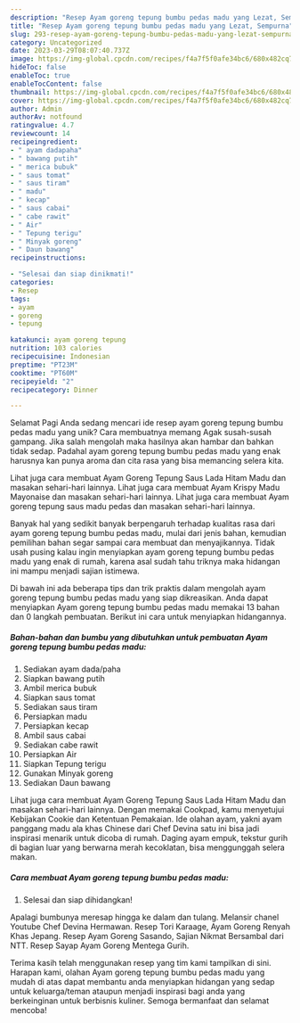 ```yaml
---
description: "Resep Ayam goreng tepung bumbu pedas madu yang Lezat, Sempurna"
title: "Resep Ayam goreng tepung bumbu pedas madu yang Lezat, Sempurna"
slug: 293-resep-ayam-goreng-tepung-bumbu-pedas-madu-yang-lezat-sempurna
category: Uncategorized
date: 2023-03-29T08:07:40.737Z
image: https://img-global.cpcdn.com/recipes/f4a7f5f0afe34bc6/680x482cq70/ayam-goreng-tepung-bumbu-pedas-madu-foto-resep-utama.jpg
hideToc: false
enableToc: true
enableTocContent: false
thumbnail: https://img-global.cpcdn.com/recipes/f4a7f5f0afe34bc6/680x482cq70/ayam-goreng-tepung-bumbu-pedas-madu-foto-resep-utama.jpg
cover: https://img-global.cpcdn.com/recipes/f4a7f5f0afe34bc6/680x482cq70/ayam-goreng-tepung-bumbu-pedas-madu-foto-resep-utama.jpg
author: Admin
authorAv: notfound
ratingvalue: 4.7
reviewcount: 14
recipeingredient:
- " ayam dadapaha"
- " bawang putih"
- " merica bubuk"
- " saus tomat"
- " saus tiram"
- " madu"
- " kecap"
- " saus cabai"
- " cabe rawit"
- " Air"
- " Tepung terigu"
- " Minyak goreng"
- " Daun bawang"
recipeinstructions:

- "Selesai dan siap dinikmati!"
categories:
- Resep
tags:
- ayam
- goreng
- tepung

katakunci: ayam goreng tepung 
nutrition: 103 calories
recipecuisine: Indonesian
preptime: "PT23M"
cooktime: "PT60M"
recipeyield: "2"
recipecategory: Dinner

---
```



Selamat Pagi Anda sedang mencari ide resep ayam goreng tepung bumbu pedas madu yang unik? Cara membuatnya memang Agak susah-susah gampang. Jika salah mengolah maka hasilnya akan hambar dan bahkan tidak sedap. Padahal ayam goreng tepung bumbu pedas madu yang enak harusnya kan punya aroma dan cita rasa yang bisa memancing selera kita.


Lihat juga cara membuat Ayam Goreng Tepung Saus Lada Hitam Madu dan masakan sehari-hari lainnya. Lihat juga cara membuat Ayam Krispy Madu Mayonaise dan masakan sehari-hari lainnya. Lihat juga cara membuat Ayam goreng tepung saus madu pedas dan masakan sehari-hari lainnya.

Banyak hal yang sedikit banyak berpengaruh terhadap kualitas rasa dari ayam goreng tepung bumbu pedas madu, mulai dari jenis bahan, kemudian pemilihan bahan segar sampai cara membuat dan menyajikannya. Tidak usah pusing kalau ingin menyiapkan ayam goreng tepung bumbu pedas madu yang enak di rumah, karena asal sudah tahu triknya maka hidangan ini mampu menjadi sajian istimewa.


Di bawah ini ada beberapa tips dan trik praktis dalam mengolah ayam goreng tepung bumbu pedas madu yang siap dikreasikan. Anda dapat menyiapkan Ayam goreng tepung bumbu pedas madu memakai 13 bahan dan 0 langkah pembuatan. Berikut ini cara untuk menyiapkan hidangannya.

<!--inarticleads1-->

##### Bahan-bahan dan bumbu yang dibutuhkan untuk pembuatan Ayam goreng tepung bumbu pedas madu:

1. Sediakan  ayam dada/paha
1. Siapkan  bawang putih
1. Ambil  merica bubuk
1. Siapkan  saus tomat
1. Sediakan  saus tiram
1. Persiapkan  madu
1. Persiapkan  kecap
1. Ambil  saus cabai
1. Sediakan  cabe rawit
1. Persiapkan  Air
1. Siapkan  Tepung terigu
1. Gunakan  Minyak goreng
1. Sediakan  Daun bawang


Lihat juga cara membuat Ayam Goreng Tepung Saus Lada Hitam Madu dan masakan sehari-hari lainnya. Dengan memakai Cookpad, kamu menyetujui Kebijakan Cookie dan Ketentuan Pemakaian. Ide olahan ayam, yakni ayam panggang madu ala khas Chinese dari Chef Devina satu ini bisa jadi inspirasi menarik untuk dicoba di rumah. Daging ayam empuk, tekstur gurih di bagian luar yang berwarna merah kecoklatan, bisa menggunggah selera makan. 

<!--inarticleads2-->

##### Cara membuat Ayam goreng tepung bumbu pedas madu:


1. Selesai dan siap dihidangkan!

Apalagi bumbunya meresap hingga ke dalam dan tulang. Melansir chanel Youtube Chef Devina Hermawan. Resep Tori Karaage, Ayam Goreng Renyah Khas Jepang. Resep Ayam Goreng Sasando, Sajian Nikmat Bersambal dari NTT. Resep Sayap Ayam Goreng Mentega Gurih. 

Terima kasih telah menggunakan resep yang tim kami tampilkan di sini. Harapan kami, olahan Ayam goreng tepung bumbu pedas madu yang mudah di atas dapat membantu anda menyiapkan hidangan yang sedap untuk keluarga/teman ataupun menjadi inspirasi bagi anda yang berkeinginan untuk berbisnis kuliner. Semoga bermanfaat dan selamat mencoba!
